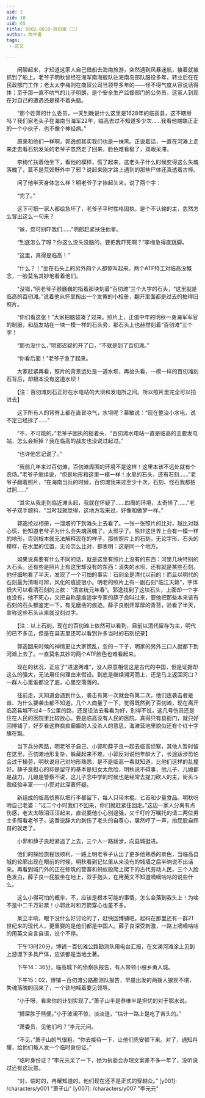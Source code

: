 ```yaml
---
aid: 2
zid: 18
uid: 65
title: 0002.0018-百仞滩（二）
author: 吹牛者
tags: 
 - 正文

---
```




　　闲聊起来，才知道这家人自己借船去海南旅游，突然遇到风暴迷航，接着就被抓到了船上。老爷子明秋曾经在海军南海舰队驻海南岛部队服役多年，转业后在在民政部门工作；老太太李梅则在商贸公司当领导多年的——怪不得气度从容说话得体；至于那一直不吭气的儿子明朗，是个安全生产监督部门的公务员。这家人到现在对自己的遭遇还是摸不着头脑。

　　“那个姓萧的什么委员，一天到晚说什么这里是1628年的临高县，这不瞎掰吗？我们家老头子在海南当海军22年，临高去过不知道多少次……我看他端端正正的一个小伙子，也不像个神经病。”

　　原来和他们一样啊，郭逸想其实我们也是一抹黑。正说着话，一直在河滩上走来走去看石刻发呆的老爷子忽然走了回来，脸色难看极了，双眼呆滞。

　　李梅忙扶着他坐下，看他的模样，慌了起来，这老头子什么时候变得这么失魂落魄了，莫不是荒郊野外中了邪？说起来刚才路上遇到的那些尸体还真透着古怪。

　　问了他半天身体怎么样？明老爷子才抬起头来，说了两个字：

　　“完了。”

　　这下可把一家人都给急坏了，老爷子平时性格固执，是个不认输的主，忽然怎么冒出这么一句来？

　　“爸，您可别吓我们……”明郎赶紧扶住他爹。

　　“到底怎么了呀？你这么没头没脑的，要把我吓死啊？”李梅急得直跳脚。

　　“这里，真得是临高！”

　　“什么？！”坐在石头上的另外四个人都惊叫起来。两个ATF特工对临高没概念，一脸莫名其妙地看着他们。

　　“没错，”明老爷子颤巍巍的指着那块刻着“百仞滩”三个大字的石头，“这里就是临高的百仞滩。”说着他从怀里掏出一个发黄的小相册，翻开里面都是过去的拍得旧照片。

　　“你们看这张！”大家把脑袋凑了过来。照片上，正值中年的明秋一身海军军官的制服，和战友站在一块一模一样的石头旁，那石头上也赫然刻着“百仞滩”三个字！

　　“那也没什么，”明郎迟疑的开了口，“不就是到了百仞滩。”

　　“你看后面！”老爷子急了起来。

　　大家赶紧再看，照片的背景远处是一道水坝，再抬头看，一模一样的百仞滩刻石背后，却根本没有这道水坝！

　　【注：百仞滩刻石正好在水电站的大坝和发电所之间。所以照片里完全可以拍进去】

　　这下所有人的背脊上都在直冒凉气，水坝呢？慕敏说：“现在整治小水电，说不定已经拆了……”

　　“不，不可能的。”老爷子固执的摇着头，“百仞滩水电站一直是临高的主要发电站，怎么会拆掉？我在临高的战友也没说过起过。”

　　“也许他忘记说了。”

　　“我前几年来过百仞滩，百仞滩周围的环境不是这样！这里本该不远处就有个农场。”老爷子继续说，“但是地形和这里一模一样！水里的石头，还有石刻……”老爷子翻着照片，“在海南当兵的时候，百仞滩我来过至少十次，石刻、怪石我都拍过照……”

　　“其实从我走到临近滩头起，我就在怀疑了……四周的环境，太奇怪了……”老爷子双手颤抖，“当时我就觉得，这地方我来过，好像和做梦一样。”

　　郭逸抢过相册，一溜烟的下到滩头上去看了。一张一张照片的比对，越比对越心慌，他知道老爷子为什么会失魂落魄了，太邪乎了。除非这世界上会有一模一样的地形，否则根本就无法解释现在的样子，那些照片上的石刻，无论字形、石头的模样，在水里的位置，无论怎么比对，都表明：这是同一个地方。

　　如果说真要有什么不同的话，就是这里有照片上没有的东西：河里几块特别的大石头。还有些是照片上有这里却没有的东西：消失的水坝、还有就是某些石刻。他仔细地看了半天，发现了一个可怕的事实：石刻全是清代以前的！而且以明代的石刻最为清晰可辨，风化的痕迹很小。明老的照片上有一副石刻“临江天籁”，字体很大可以看清石刻的上款：“清宣统元年春”。郭逸找到了这块石头，上面却一个字也没有，他不死心，又把自称是痕迹学专家的薛子良叫过来，要他把那些本来该有石刻的石头都鉴定一下，有无磨凿的痕迹。薛子良剔开厚厚的青苔，验看了半天，宣称这些石头从来就没刻过字。

　　【注：以上石刻，现在的百仞滩上依然可以看到，目前以清代留存为主，明代的已不多见，但是在县志里还可以看到许多当时的石刻纪录】

　　郭逸回来时候的神情更让大家慌乱，忽的一下子，明家的另外三口人就都下到河滩上去了。一直莫名其妙的两个ATF脸色也难看起来。

　　现在的状况，正应了“进退两难”，没人原意相信这是古代的中国，但是证据却这么的强大，无法用任何理由来假设。到底是继续溯河而上，还是马上返回河口？一群人心里谁都没了底，心里空落落的。

　　往前走，天知道会遇到什么，袭击有第一次就会有第二次，他们连袭击者是谁、为什么要袭击都不知道。几个人商量了一下，觉得既然到了百仞滩，现在离开临高县城不过4－5公里的路，还是设法去看看为好，别得不说，这几号伤员还是住在人民的医院里比较放心。要是临高没有人民的医院，真得只有县衙门，就只好回博铺了，好歹看这群疯疯癫癫的人没杀人的意思，海滩营地里貌似还有个红十字旗在飘。

　　当下兵分两路，明老爷子自己、小郭和薛子良一起去临高侦察，其他人暂时留在这里，百仞滩地形复杂，躲藏起来不难。小郭反对说他年龄大了，长途跋涉恐怕会过于操劳，明秋说自己对地形熟悉，是不是临高一看就知道，比他们这样的乱撞好。薛子良担心的却是留守的基本是妇女太危险，明秋说不碍事，他儿子、儿媳都是战力，儿媳是警察不说，这儿子念中学的时候也是经常去提刀砍人的主，街头斗殴经验丰富——小郭对此深表怀疑。

　　新组成的临高侦察队把行李都留下，每人只带木棍、匕首和少量食品。明秋吩咐自己老婆：“过二个小时我们不回来，你们就赶紧往回走。”这边一家人分离有点伤感，老太太眼泪汪汪起来，直说要他小心别逞强，又千叮咛万嘱托的请二两位男士多照看老爷子，这番说辞大约刺伤了老头的自尊心，居然哼了一声，抬屁股自顾自的就走了。

　　小郭和薛子良赶紧追了上去，三个人一路跋涉，向县城挺进。

　　他们的探险旅程很顺利，一路上明老爷子认出了更多他熟悉的景色，当临高县城的轮廓出现在眼前的时候，明秋看到记忆里从来没有的城墙之后半晌说不出话来。再看到城门外的正在修筑的营寨和蚂蚁般爬上爬下的古代劳动人民，三个人脸色发白，薛子良一屁股坐在地上，双手抱头，在用英文不知道嘀嘀咕咕的说些什么。

　　这么小得可怕的概率，不，应该是根本可能的事情，怎么会落到我头上！为啥不是中二千万彩票！小郭此时和万箭穿心也差不多。

　　呆立半晌，眼下没什么好讨论的了，赶快回博铺吧。起码在那里还有一群21世纪来的现代人，更重要的是他们都是中国人。薛子良深受刺激，一路上嘀嘀咕咕的用英文自言自语，说个不停。

　　下午13时20分，博铺－百仞滩公路勘测队用电台汇报，在文澜河滩涂上见到上游漂下多具尸体，应该都是当地土著。

　　下午14：36分，临高城下的侦察队报告，有人带领小股乡勇入城。

　　下午15：02，博铺－百仞滩公路勘测队报告，早晨出发的两拨人狼狈不堪，失魂落魄的回来了，一个劲地喊着要见领导。

　　“小于呀，看来你的计划实现了。”萧子山半是恭维半是担忧的对于鄂水说。

　　“狮屎胜于熊便。”小于波澜不惊，淡淡道，“估计一路上是吃了苦头的。”

　　“萧委员，见他们吗？”李元元问。

　　“不见，”萧子山的气很粗，“你去接待一下，让他们先安顿下来。对了，通知冉耀，给他们每人发一个临时身份证。”

　　“临时身份证？”李元元呆了一下，她为执委会办理文案差不多一年了，没听说过还有这玩意。

　　“对，临时的，冉耀知道的。他们现在还不是正式的穿越众。”
[y001]: /characters/y001 "萧子山"
[y007]: /characters/y007 "李元元"


